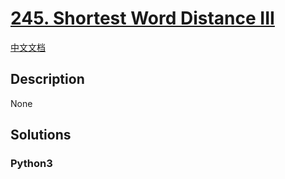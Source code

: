 # [245. Shortest Word Distance III](https://leetcode.com/problems/shortest-word-distance-iii)

[中文文档](/leetcode/0200-0299/0245.Shortest%20Word%20Distance%20III/README.md)

## Description

None

## Solutions

<!-- tabs:start -->

### **Python3**

```python

```

<!-- tabs:end -->
